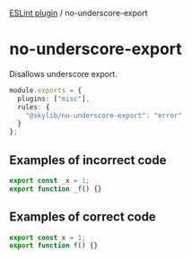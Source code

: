 [ESLint plugin](https://ilyub.github.io/eslint-plugin/) / no-underscore-export

# no-underscore-export

Disallows underscore export.

```ts
module.exports = {
  plugins: ["misc"],
  rules: {
    "@skylib/no-underscore-export": "error"
  }
};
```

## Examples of incorrect code

```ts
export const _x = 1;
export function _f() {}
```

## Examples of correct code

```ts
export const x = 1;
export function f() {}
```